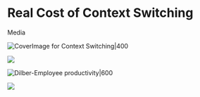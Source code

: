 # Real Cost of Context Switching








Media

![CoverImage for Context Switching|400](Write/Assets/media/Content%20Queue-image-20230718234825885.png)

![](Write/Assets/media/Content%20Queue-image-20230718235047725.png)

![Dilber-Employee productivity|600](Write/Assets/media/Content%20Queue-image-20230718234750633.png)


![](Write/Assets/media/Content%20Queue-image-20230718235011821.png)
